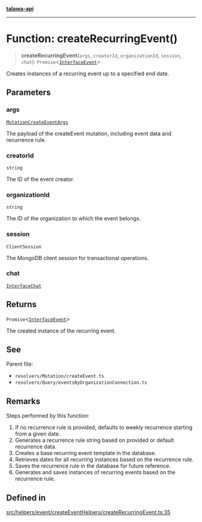 [**talawa-api**](../../../../../README.md)

***

# Function: createRecurringEvent()

> **createRecurringEvent**(`args`, `creatorId`, `organizationId`, `session`, `chat`): `Promise`\<[`InterfaceEvent`](../../../../../models/Event/interfaces/InterfaceEvent.md)\>

Creates instances of a recurring event up to a specified end date.

## Parameters

### args

[`MutationCreateEventArgs`](../../../../../types/generatedGraphQLTypes/type-aliases/MutationCreateEventArgs.md)

The payload of the createEvent mutation, including event data and recurrence rule.

### creatorId

`string`

The ID of the event creator.

### organizationId

`string`

The ID of the organization to which the event belongs.

### session

`ClientSession`

The MongoDB client session for transactional operations.

### chat

[`InterfaceChat`](../../../../../models/Chat/interfaces/InterfaceChat.md)

## Returns

`Promise`\<[`InterfaceEvent`](../../../../../models/Event/interfaces/InterfaceEvent.md)\>

The created instance of the recurring event.

## See

Parent file:
- `resolvers/Mutation/createEvent.ts`
- `resolvers/Query/eventsByOrganizationConnection.ts`

## Remarks

Steps performed by this function:
1. If no recurrence rule is provided, defaults to weekly recurrence starting from a given date.
2. Generates a recurrence rule string based on provided or default recurrence data.
3. Creates a base recurring event template in the database.
4. Retrieves dates for all recurring instances based on the recurrence rule.
5. Saves the recurrence rule in the database for future reference.
6. Generates and saves instances of recurring events based on the recurrence rule.

## Defined in

[src/helpers/event/createEventHelpers/createRecurringEvent.ts:35](https://github.com/Suyash878/talawa-api/blob/f376d03c37e9acd046e7cc983947432c95f74442/src/helpers/event/createEventHelpers/createRecurringEvent.ts#L35)
